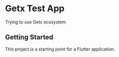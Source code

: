 # Getx Test App

Trying to use Getx ecosystem

## Getting Started

This project is a starting point for a Flutter application.
